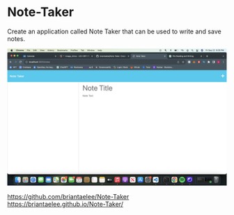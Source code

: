 # Note-Taker
Create an application called Note Taker that can be used to write and save notes.

![Alt text](<Screen Shot 2023-09-22 at 8.29.37 PM.png>)

https://github.com/briantaelee/Note-Taker
https://briantaelee.github.io/Note-Taker/